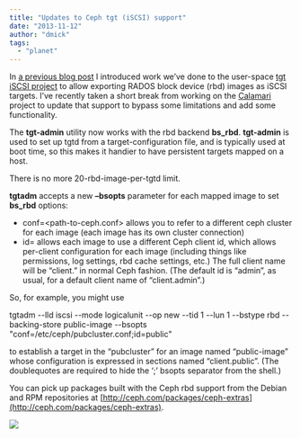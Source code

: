 ```yaml
---
title: "Updates to Ceph tgt (iSCSI) support"
date: "2013-11-12"
author: "dmick"
tags: 
  - "planet"
---
```


In [a previous blog post](http://ceph.com/dev-notes/adding-support-for-rbd-to-stgt/) I introduced work we’ve done to the user-space [tgt iSCSI project](http://stgt.sourceforge.net/) to allow exporting RADOS block device (rbd) images as iSCSI targets. I’ve recently taken a short break from working on the [Calamari](http://www.inktank.com/enterprise/) project to update that support to bypass some limitations and add some functionality.

The **tgt-admin** utility now works with the rbd backend **bs\_rbd**. **tgt-admin** is used to set up tgtd from a target-configuration file, and is typically used at boot time, so this makes it handier to have persistent targets mapped on a host.

There is no more 20-rbd-image-per-tgtd limit.

**tgtadm** accepts a new **–bsopts** parameter for each mapped image to set **bs\_rbd** options:

- conf=<path-to-ceph.conf> allows you to refer to a different ceph cluster for each image (each image has its own cluster connection)
- id=<client-id> allows each image to use a different Ceph client id, which allows per-client configuration for each image (including things like permissions, log settings, rbd cache settings, etc.) The full client name will be “client.<client-id>” in normal Ceph fashion. (The default id is “admin”, as usual, for a default client name of “client.admin”.)

So, for example, you might use

tgtadm --lld iscsi --mode logicalunit --op new --tid 1 --lun 1 --bstype rbd --backing-store public-image --bsopts "conf=/etc/ceph/pubcluster.conf;id=public"

to establish a target in the “pubcluster” for an image named “public-image” whose configuration is expressed in sections named “client.public”. (The doublequotes are required to hide the ‘;’ bsopts separator from the shell.)

You can pick up packages built with the Ceph rbd support from the Debian and RPM repositories at [http://ceph.com/packages/ceph-extras](http://ceph.com/packages/ceph-extras).

![](http://track.hubspot.com/__ptq.gif?a=268973&k=14&bu=http://ceph.com&r=http://ceph.com/dev-notes/updates-to-ceph-tgt-iscsi-support/&bvt=rss&p=wordpress)
